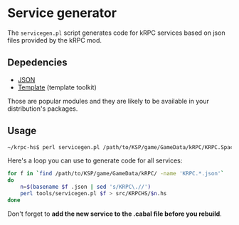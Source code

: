 # Service generator

The `servicegen.pl` script generates code for kRPC services based on json files provided by the kRPC mod.

## Depedencies

* [JSON](https://metacpan.org/pod/JSON)
* [Template](https://metacpan.org/pod/Template) (template toolkit)

Those are popular modules and they are likely to be available in your distribution's packages.

## Usage

```bash
~/krpc-hs$ perl servicegen.pl /path/to/KSP/game/GameData/kRPC/KRPC.SpaceCenter.json > src/KRPCHS/SpaceCenter.hs
```

Here's a loop you can use to generate code for all services:

```bash
for f in `find /path/to/KSP/game/GameData/kRPC/ -name 'KRPC.*.json'`
do
	n=$(basename $f .json | sed 's/KRPC\.//')
	perl tools/servicegen.pl $f > src/KRPCHS/$n.hs
done
```

Don't forget to **add the new service to the .cabal file before you rebuild**.
